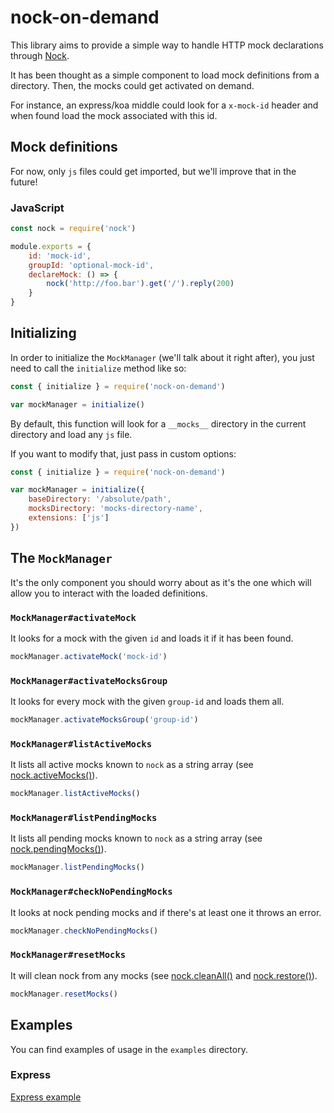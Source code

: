 # nock-on-demand

This library aims to provide a simple way to handle HTTP mock declarations through [Nock](https://github.com/nock/nock).

It has been thought as a simple component to load mock definitions from a directory. Then, the mocks could get activated on demand.

For instance, an express/koa middle could look for a `x-mock-id` header and when found load the mock associated with this id.

## Mock definitions

For now, only `js` files could get imported, but we'll improve that in the future!

### JavaScript

```javascript
const nock = require('nock')

module.exports = {
    id: 'mock-id',
    groupId: 'optional-mock-id',
    declareMock: () => {
        nock('http://foo.bar').get('/').reply(200)
    }
}
```

## Initializing

In order to initialize the `MockManager` (we'll talk about it right after), you just need to call the `initialize` method like so:

```javascript
const { initialize } = require('nock-on-demand')

var mockManager = initialize()
```

By default, this function will look for a `__mocks__` directory in the current directory and load any `js` file.

If you want to modify that, just pass in custom options:

```javascript
const { initialize } = require('nock-on-demand')

var mockManager = initialize({
    baseDirectory: '/absolute/path',
    mocksDirectory: 'mocks-directory-name',
    extensions: ['js']
})
```

## The `MockManager`

It's the only component you should worry about as it's the one which will allow you to interact with the loaded definitions.

### `MockManager#activateMock`

It looks for a mock with the given `id` and loads it if it has been found.

```javascript
mockManager.activateMock('mock-id')
```

### `MockManager#activateMocksGroup`

It looks for every mock with the given `group-id` and loads them all.

```javascript
mockManager.activateMocksGroup('group-id')
```

### `MockManager#listActiveMocks`

It lists all active mocks known to `nock` as a string array (see [nock.activeMocks()](https://github.com/nock/nock#pendingmocks)).

```javascript
mockManager.listActiveMocks()
```

### `MockManager#listPendingMocks`

It lists all pending mocks known to `nock` as a string array (see [nock.pendingMocks()](https://github.com/nock/nock#pendingmocks)).

```javascript
mockManager.listPendingMocks()
```

### `MockManager#checkNoPendingMocks`

It looks at nock pending mocks and if there's at least one it throws an error.

```javascript
mockManager.checkNoPendingMocks()
```

### `MockManager#resetMocks`

It will clean nock from any mocks (see [nock.cleanAll()](https://github.com/nock/nock#cleanall) and [nock.restore()](https://github.com/nock/nock#restoring)).

```javascript
mockManager.resetMocks()
```

## Examples

You can find examples of usage in the `examples` directory.

### Express

[Express example](./examples/express/README.md)
